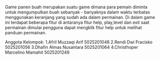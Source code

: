  Game panen buah merupakan suatu game dimana para pemain diminta untuk mengumpulkan buah sebanyak - banyaknya dalam waktu terbatas menggunakan keranjang yang sudah ada dalam permainan. Di dalam game ini terdapat beberapa fitur di antaranya fitur help, play,level dan exit saat permainan dimulai pengguna dapat mengklik fitur help untuk melihat panduan permainan. 




Anggota Kelompok:
1.Afril Muzzaqi Arif 5025201048
2.Rendi Dwi Fracisko 5025201056
3.Dhafin Almas Nusantara 5025201064
4.Christhoper Marcelino Mamahit 5025201249

